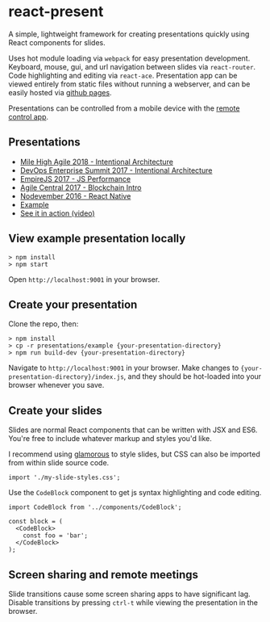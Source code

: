 # react-present

A simple, lightweight framework for creating presentations quickly using React components for slides.

Uses hot module loading via `webpack` for easy presentation development. Keyboard, mouse, gui, and url navigation between slides via `react-router`. Code highlighting and editing via `react-ace`. Presentation app can be viewed entirely from static files without running a webserver, and can be easily hosted via [github pages](https://pages.github.com/).

Presentations can be controlled from a mobile device with the [remote control app](remote/README.md).

## Presentations

* [Mile High Agile 2018 - Intentional Architecture](http://limscoder.github.io/react-present/mile-high-agile-2018/)
* [DevOps Enterprise Summit 2017 - Intentional Architecture](http://limscoder.github.io/react-present/intentional-architecture/)
* [EmpireJS 2017 - JS Performance](https://limscoder.github.io/react-present/js-performance/)
* [Agile Central 2017 - Blockchain Intro](https://limscoder.github.io/react-present/blockchain/)
* [Nodevember 2016 - React Native](https://limscoder.github.io/react-present/react-native/)
* [Example](https://limscoder.github.io/react-present/example/)
* [See it in action (video)](https://youtu.be/Sb9fRAKdjkQ)

## View example presentation locally

    > npm install
    > npm start

Open `http://localhost:9001` in your browser.

## Create your presentation

Clone the repo, then:

    > npm install
    > cp -r presentations/example {your-presentation-directory}
    > npm run build-dev {your-presentation-directory}

Navigate to `http://localhost:9001` in your browser. Make changes to `{your-presentation-directory}/index.js`, and they should be hot-loaded into your browser whenever you save.

## Create your slides

Slides are normal React components that can be written with JSX and ES6. You're free to include whatever markup and styles you'd like.

I recommend using [glamorous](https://github.com/paypal/glamorous) to style slides, but CSS can also be imported from within slide source code.

    import './my-slide-styles.css';

Use the `CodeBlock` component to get js syntax highlighting and code editing.

    import CodeBlock from '../components/CodeBlock';

    const block = (
      <CodeBlock>
        const foo = 'bar';
      </CodeBlock>
    );

## Screen sharing and remote meetings

Slide transitions cause some screen sharing apps to have significant lag.
Disable transitions by pressing `ctrl-t` while viewing the presentation in the browser.
